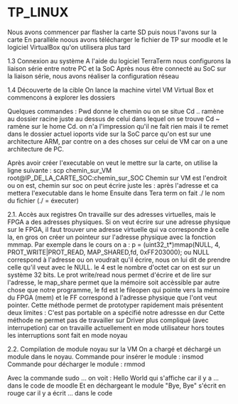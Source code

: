 # TP_LINUX

Nous avons commencer par flasher la carte SD puis nous l'avons sur la carte
En parallèle noous avons télécharger le fichier de TP sur moodle et le logiciel VirtualBox qu'on utilisera plus tard

1.3 Connexion au système
A l'aide du logiciel TerraTerm nous configurons la liaison série entre notre PC et la SoC
Après nous être connecté au SoC sur la liaison série, nous avons réaliser la configuration réseau

1.4 Découverte de la cible
On lance la machine virtel VM Virtual Box et commencons à explorer les dossiers

Quelques commandes :
Pwd donne le chemin ou on se situe 
Cd .. ramène au dossier racine juste au dessus de celui dans lequel on se trouve 
Cd ~ ramène sur le home 
Cd. on n'a l'impression qu'il ne fait rien mais il te remet dans le dossier actuel
ioports vide sur la SoC parce qu'on est sur une architecture ARM, par contre on a des choses sur celui de VM car on a une architecture de PC.

Après avoir créer l'executable on veut le mettre sur la carte, on utilise la ligne suivante : scp chemin_sur_VM root@IP_DE_LA_CARTE_SOC:chemin_sur_SOC
Chemin sur VM est l'endroit ou on est, chemin sur soc on peut écrire juste les : après l'adresse et ca mettera l'executable dans le home
Ensuite dans Tera term on fait ./ le nom du fichier (./ = éxecuter)

2.1. Accès aux registres
On travaille sur des adresses virtuelles, mais le FPGA a des adresses physiques. Si on veut écrire sur une adresse physique sur le FPGA, il faut trouver une adresse virtuelle qui va correspondre à celle la, en gros on créer un pointeur sur l'adresse physique avec la fonction mmmap. Par exemple dans le cours on a : 
p = (uint32_t*)mmap(NULL, 4, PROT_WRITE|PROT_READ, MAP_SHARED,fd, 0xFF203000);      ou NULL correspond à l'adresse ou on voudrait qu'il écrire, nous on lui dit de prendre celle qu'il veut avec le NULL. le 4 est le nombre d'octet car on est sur un système 32 bits. Le prot write/read nous permet d'écrire et de lire sur l'adresse, le map_share permet que la mémoire soit accèssible par autre chose que notre programme, le fd est le fileopen qui pointe vers la mémoire du FPGA (mem) et le FF correspond à l'adresse physique que l'ont veut pointer. 
Cette méthode permet de prototyper rapidement mais présentent deux limites :
C'est pas portable on a spécifié notre adressse en dur
Cette méthode ne permet pas de travailler sur Driver plus compliqué (avec interrupetion) car on travaille actuellement en mode utilisateur hors toutes les interruptions sont fait en mode noyau

2.2. Compilation de module noyau sur la VM
On a chargé et déchargé un module dans le noyau. 
Commande pour insérer le module : insmod
Commande pour décharger le module : rmmod

Avec la commande sudo ... on voit : Hello World qui s'affiche car il y a ... dans le code de moodle
Et en déchargeant le module "Bye, Bye" s'écrit en rouge car il y a écrit ... dans le code
